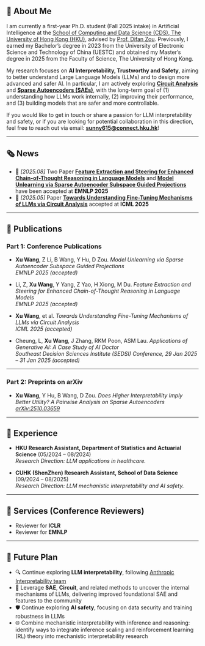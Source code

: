 
<span class="anchor" id="about-me"></span>

## 👋 About Me

I am currently a first-year Ph.D. student (Fall 2025 intake) in Artificial Intelligence at the [School of Computing and Data Science (CDS), The University of Hong Kong (HKU)](https://www.cds.hku.hk/), advised by [Prof. Difan Zou](https://difanzou.github.io/). Previously, I earned my Bachelor’s degree in 2023 from the University of Electronic Science and Technology of China (UESTC) and obtained my Master’s degree in 2025 from the Faculty of Science, The University of Hong Kong.

My research focuses on **AI Interpretability, Trustworthy and Safety**, aiming to better understand Large Language Models (LLMs) and to design more advanced and safer AI. In particular, I am actively exploring [**Circuit Analysis**](https://arxiv.org/abs/2502.11812) and [**Sparse Autoencoders (SAEs)**](https://arxiv.org/abs/2510.03659), with the long-term goal of (1) understanding how LLMs work internally, (2) improving their performance, and (3) building models that are safer and more controllable.

If you would like to get in touch or share a passion for LLM interpretability and safety, or if you are looking for potential collaboration in this direction, feel free to reach out via email: **sunny615@connect.hku.hk**!


---

<span class="anchor" id="news"></span>

## 🗞️ News

- 📝 *[2025.08]* Two Paper [**Feature Extraction and Steering for Enhanced Chain-of-Thought Reasoning in Language Models**](https://arxiv.org/abs/2505.15634) and [**Model Unlearning via Sparse Autoencoder Subspace Guided Projections**](https://arxiv.org/abs/2505.24428) have been accepted at **EMNLP 2025**
- 📝 *[2025.05]* Paper [**Towards Understanding Fine-Tuning Mechanisms of LLMs via Circuit Analysis**](https://arxiv.org/abs/2502.11812) accepted at **ICML 2025**

---

<span class="anchor" id="publications"></span>

## 📄 Publications

### Part 1: Conference Publications

- **Xu Wang**, Z Li, B Wang, Y Hu, D Zou. *Model Unlearning via Sparse Autoencoder Subspace Guided Projections*  
  _EMNLP 2025 (accepted)_

- Li, Z, **Xu Wang**, Y Yang, Z Yao, H Xiong, M Du. *Feature Extraction and Steering for Enhanced Chain-of-Thought Reasoning in Language Models*  
  _EMNLP 2025 (accepted)_

- **Xu Wang**, et al. *Towards Understanding Fine-Tuning Mechanisms of LLMs via Circuit Analysis*  
  _ICML 2025 (accepted)_

- Cheung, L, **Xu Wang**, J Zhang, RKM Poon, ASM Lau. *Applications of Generative AI: A Case Study of AI Doctor*  
  _Southeast Decision Sciences Institute (SEDSI) Conference, 29 Jan 2025 – 31 Jan 2025 (accepted)_

---

### Part 2: Preprints on arXiv

- **Xu Wang**, Y Hu, B Wang, D Zou. *Does Higher Interpretability Imply Better Utility? A Pairwise Analysis on Sparse Autoencoders*  
  [_arXiv:2510.03659_](https://arxiv.org/abs/2510.03659)

---

<span class="anchor" id="experience"></span>

## 🔬 Experience

- **HKU Research Assistant, Department of Statistics and Actuarial Science** (05/2024 – 08/2024)  
  _Research Direction: LLM applications in healthcare._

- **CUHK (ShenZhen) Research Assistant, School of Data Science** (09/2024 – 08/2025)  
  _Research Direction: LLM mechanistic interpretability and AI safety._


---

<span class="anchor" id="services"></span>

## 🧩 Services (Conference Reviewers)

- Reviewer for **ICLR**
- Reviewer for **EMNLP**

---

<span class="anchor" id="future-plan"></span>

## 🧭 Future Plan

- 🔍 Continue exploring **LLM interpretability**, following [Anthropic Interpretability team](https://www.anthropic.com/research#interpretability)
- 🧠 Leverage **SAE**, **Circuit**, and related methods to uncover the internal mechanisms of LLMs, delivering improved foundational SAE and features to the community
- 🛡️ Continue exploring **AI safety**, focusing on data security and training robustness in LLMs
- 🌐 Combine mechanistic interpretability with inference and reasoning: identify ways to integrate inference scaling and reinforcement learning (RL) theory into mechanistic interpretability research



